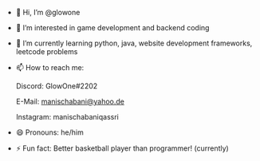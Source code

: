 - 👋 Hi, I’m @glowone
- 👀 I’m interested in game development and backend coding
- 🌱 I’m currently learning python, java, website development frameworks, leetcode problems 
- 📫 How to reach me:

   Discord: GlowOne#2202
  
  E-Mail: manischabani@yahoo.de
  
  Instagram: manischabaniqassri
- 😄 Pronouns: he/him
- ⚡ Fun fact: Better basketball player than programmer! (currently) 

<!---
glowone/glowone is a ✨ special ✨ repository because its `README.md` (this file) appears on your GitHub profile.
You can click the Preview link to take a look at your changes.
--->
